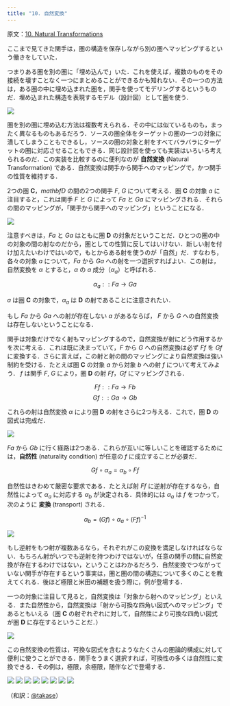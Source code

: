 ```yaml
---
title: "10. 自然変換"
---
```

原文：[10. Natural Transformations](https://bartoszmilewski.com/2015/04/07/natural-transformations/)

ここまで見てきた関手は，圏の構造を保存しながら別の圏へマッピングするという働きをしていた．

つまりある圏を別の圏に「埋め込んで」いた．これを使えば，複数のものをその接続を壊すことなく一つにまとめることができるかも知れない．その一つの方法は，ある圏の中に埋め込まれた圏を，関手を使ってモデリングするというものだ．埋め込まれた構造を表現するモデル（設計図）として圏を使う．

![](https://storage.googleapis.com/zenn-user-upload/82f0bc90172478c2e0b92be6.jpg)

圏を別の圏に埋め込む方法は複数考えられる．その中には似ているものも，まったく異なるものもあるだろう．ソースの圏全体をターゲットの圏の一つの対象に潰してしまうこともできるし，ソースの圏の対象と射をすべてバラバラにターゲットの圏に対応させることもできる．同じ設計図を使っても実装はいろいろ考えられるのだ．この実装を比較するのに便利なのが **自然変換** (Natural Transformation) である．自然変換は関手から関手へのマッピングで，かつ関手の性質を維持する．

2つの圏 $\mathbf{C}$，$mathbf{D}$ の間の2つの関手 $F$, $G$ について考える．圏 $\mathbf{C}$ の対象 $a$ に注目すると，これは関手 $F$ と $G$ によって $Fa$ と $Ga$ にマッピングされる．それらの間のマッピングが，「関手から関手へのマッピング」ということになる．

![](https://storage.googleapis.com/zenn-user-upload/b63070af5f4905aa7c6a5e21.jpg)

注意すべきは，$Fa$ と $Ga$ はともに圏 $\mathbf{D}$ の対象だということだ．ひとつの圏の中の対象の間の射なのだから，圏としての性質に反してはいけない．新しい射を付け加えたいわけではいので，もとからある射を使うのが「自然」だ．すなわち，各々の対象 $a$ について，$Fa$ から $Ga$ への射を一つ選択すればよい．この射は，自然変換を $\alpha$ とすると，$\alpha$ の $a$ 成分（$\alpha_a$）と呼ばれる．

$$ \alpha_a :: Fa \rightarrow Ga $$

$a$ は圏 $\mathbf{C}$ の対象で，$\alpha_a$ は $\mathbf{D}$ の射であることに注意されたい．

もし $Fa$ から $Ga$ への射が存在しない $a$ があるならば， $F$ から $G$ への自然変換は存在しないということになる．

関手は対象だけでなく射もマッピングするので，自然変換が射にどう作用するかを次に考える．これは既に決まっていて，$F$ から $G$ への自然変換は必ず $Ff$ を $Gf$ に変換する．さらに言えば，この射と射の間のマッピングにより自然変換は強い制約を受ける．たとえば圏 $\mathbf{C}$ の対象 $a$ から対象 $b$ への射 $f$ について考えてみよう． $f$ は関手 $F$, $G$ により，圏 $\mathbf{D}$ の射 $Ff$，$Gf$ にマッピングされる．

$$ Ff :: Fa \rightarrow Fb $$
$$ Gf :: Ga \rightarrow Gb $$

これらの射は自然変換 $\alpha$ により圏 $\mathbf{D}$ の射をさらに2つ与える．これで，圏 $\mathbf{D}$ の図式は完成だ．

![](https://storage.googleapis.com/zenn-user-upload/044d5d48a80740d62a8d7486.jpg)

$Fa$ から $Gb$ に行く経路は2つある．これらが互いに等しいことを確認するためには，**自然性** (naturality condition) が任意の $f$ に成立することが必要だ．

$$ Gf \circ \alpha_a = \alpha_b \circ Ff $$

自然性はきわめて厳密な要求である．たとえば射 $Ff$ に逆射が存在するなら，自然性によって $\alpha_a$ に対応する $\alpha_b$ が決定される．具体的には $\alpha_a$ は $f$ をつかって，次のように **変換** (transport) される．

$$ \alpha_b = (Gf) \circ \alpha_a \circ (Ff)^{-1} $$

![](https://storage.googleapis.com/zenn-user-upload/97a126c220bfe6c89e5f4bd4.jpg)

もし逆射をもつ射が複数あるなら，それぞれがこの変換を満足しなければならない．もちろん射がいつでも逆射を持つわけではないが，任意の関手の間に自然変換が存在するわけではない，ということはわかるだろう．自然変換でつながっていない関手が存在するという事実は，圏と圏の間の構造について多くのことを教えてくれる．後ほど極限と米田の補題を扱う際に，例が登場する．

一つの対象に注目して見ると，自然変換は「対象から射へのマッピング」といえる．また自然性から，自然変換は「射から可換な四角い図式へのマッピング」であるともいえる（圏 $\mathbf{C}$ の射ぞれぞれに対して，自然性により可換な四角い図式が圏 $\mathbf{D}$ に存在するということだ．）

![](https://storage.googleapis.com/zenn-user-upload/1006aa174877b938b97018ab.jpg)

この自然変換の性質は，可換な図式を含むようなたくさんの圏論的構成に対して便利に使うことができる．関手をうまく選択すれば，可換性の多くは自然性に変換できる．その例は，極限，余極限，随伴などで登場する．




![](https://storage.googleapis.com/zenn-user-upload/c5f3ddfaf7c9affba6ed5d10.jpg)
![](https://storage.googleapis.com/zenn-user-upload/349f669d2eb8b4c7b2e6c215.jpg)
![](https://storage.googleapis.com/zenn-user-upload/d602fac670bf5911ce933271.jpg)
![](https://storage.googleapis.com/zenn-user-upload/13077cd5ce1eeac2f9c613e5.jpg)
![](https://storage.googleapis.com/zenn-user-upload/1d87ab40f9369a3b8351c419.jpg)
![](https://storage.googleapis.com/zenn-user-upload/2931adf9eb0f9432b013e9e8.jpg)
![](https://storage.googleapis.com/zenn-user-upload/ebbc2291e7d6d412688685ef.jpg)
![](https://storage.googleapis.com/zenn-user-upload/b862142df79a391d522e01e5.jpg)



（和訳：[@takase](https://zenn.dev/takase)）